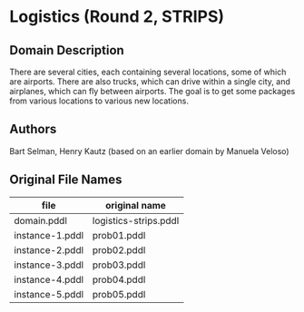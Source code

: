 # Logistics (Round 2, STRIPS)

## Domain Description

There are several cities, each containing several locations, some of which are airports.
There are also trucks, which can drive within a single city, and airplanes, which can fly between airports.
The goal is to get some packages from various locations to various new locations.

## Authors

Bart Selman, Henry Kautz (based on an earlier domain by Manuela Veloso)

## Original File Names

| file             | original name         |
|------------------|-----------------------|
| domain.pddl      | logistics-strips.pddl |
| instance-1.pddl  | prob01.pddl           |
| instance-2.pddl  | prob02.pddl           |
| instance-3.pddl  | prob03.pddl           |
| instance-4.pddl  | prob04.pddl           |
| instance-5.pddl  | prob05.pddl           |
